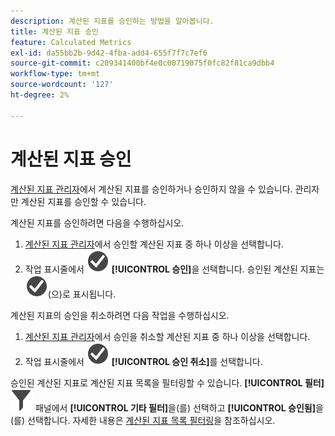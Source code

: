 ```yaml
---
description: 계산된 지표를 승인하는 방법을 알아봅니다.
title: 계산된 지표 승인
feature: Calculated Metrics
exl-id: da55bb2b-9d42-4fba-add4-655f7f7c7ef6
source-git-commit: c209341400bf4e0c00719075f0fc82f81ca9dbb4
workflow-type: tm+mt
source-wordcount: '127'
ht-degree: 2%

---
```


# 계산된 지표 승인

[계산된 지표 관리자](cm-manager.md)에서 계산된 지표를 승인하거나 승인하지 않을 수 있습니다. 관리자만 계산된 지표를 승인할 수 있습니다.

계산된 지표를 승인하려면 다음을 수행하십시오.

1. [계산된 지표 관리자](cm-manager.md)에서 승인할 계산된 지표 중 하나 이상을 선택합니다.
1. 작업 표시줄에서 ![CheckmarkCircle](/help/assets/icons/CheckmarkCircle.svg) **[!UICONTROL 승인]**&#x200B;을 선택합니다. 승인된 계산된 지표는 ![CheckmarkCircle](/help/assets/icons/CheckmarkCircle.svg)(으)로 표시됩니다.

계산된 지표의 승인을 취소하려면 다음 작업을 수행하십시오.

1. [계산된 지표 관리자](cm-approving.md)에서 승인을 취소할 계산된 지표 중 하나 이상을 선택합니다.
1. 작업 표시줄에서 ![CheckmarkCircle](/help/assets/icons/CheckmarkCircle.svg) **[!UICONTROL 승인 취소]**&#x200B;를 선택합니다.


승인된 계산된 지표로 계산된 지표 목록을 필터링할 수 있습니다. **[!UICONTROL 필터]** ![필터](/help/assets/icons/Filter.svg) 패널에서 **[!UICONTROL 기타 필터]**&#x200B;을(를) 선택하고 **[!UICONTROL 승인됨]**&#x200B;을(를) 선택합니다. 자세한 내용은 [계산된 지표 목록 필터링](/help/components/calc-metrics/cm-workflow/cm-filter.md)을 참조하십시오.
